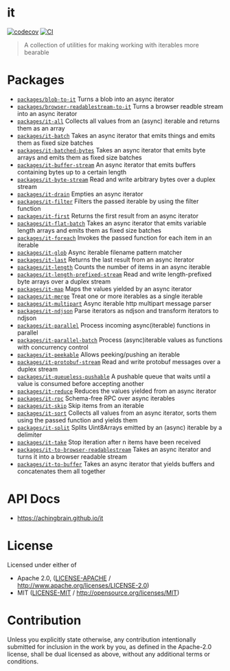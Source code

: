 # it

[![codecov](https://img.shields.io/codecov/c/github/achingbrain/it.svg?style=flat-square)](https://codecov.io/gh/achingbrain/it)
[![CI](https://img.shields.io/github/actions/workflow/status/achingbrain/it/js-test-and-release.yml?branch=main\&style=flat-square)](https://github.com/achingbrain/it/actions/workflows/js-test-and-release.yml?query=branch%3Amain)

> A collection of utilities for making working with iterables more bearable

# Packages

- [`packages/blob-to-it`](https://github.com/achingbrain/it/tree/main/packages/blob-to-it) Turns a blob into an async iterator
- [`packages/browser-readablestream-to-it`](https://github.com/achingbrain/it/tree/main/packages/browser-readablestream-to-it) Turns a browser readble stream into an async iterator
- [`packages/it-all`](https://github.com/achingbrain/it/tree/main/packages/it-all) Collects all values from an (async) iterable and returns them as an array
- [`packages/it-batch`](https://github.com/achingbrain/it/tree/main/packages/it-batch) Takes an async iterator that emits things and emits them as fixed size batches
- [`packages/it-batched-bytes`](https://github.com/achingbrain/it/tree/main/packages/it-batched-bytes) Takes an async iterator that emits byte arrays and emits them as fixed size batches
- [`packages/it-buffer-stream`](https://github.com/achingbrain/it/tree/main/packages/it-buffer-stream) An async iterator that emits buffers containing bytes up to a certain length
- [`packages/it-byte-stream`](https://github.com/achingbrain/it/tree/main/packages/it-byte-stream) Read and write arbitrary bytes over a duplex stream
- [`packages/it-drain`](https://github.com/achingbrain/it/tree/main/packages/it-drain) Empties an async iterator
- [`packages/it-filter`](https://github.com/achingbrain/it/tree/main/packages/it-filter) Filters the passed iterable by using the filter function
- [`packages/it-first`](https://github.com/achingbrain/it/tree/main/packages/it-first) Returns the first result from an async iterator
- [`packages/it-flat-batch`](https://github.com/achingbrain/it/tree/main/packages/it-flat-batch) Takes an async iterator that emits variable length arrays and emits them as fixed size batches
- [`packages/it-foreach`](https://github.com/achingbrain/it/tree/main/packages/it-foreach) Invokes the passed function for each item in an iterable
- [`packages/it-glob`](https://github.com/achingbrain/it/tree/main/packages/it-glob) Async iterable filename pattern matcher
- [`packages/it-last`](https://github.com/achingbrain/it/tree/main/packages/it-last) Returns the last result from an async iterator
- [`packages/it-length`](https://github.com/achingbrain/it/tree/main/packages/it-length) Counts the number of items in an async iterable
- [`packages/it-length-prefixed-stream`](https://github.com/achingbrain/it/tree/main/packages/it-length-prefixed-stream) Read and write length-prefixed byte arrays over a duplex stream
- [`packages/it-map`](https://github.com/achingbrain/it/tree/main/packages/it-map) Maps the values yielded by an async iterator
- [`packages/it-merge`](https://github.com/achingbrain/it/tree/main/packages/it-merge) Treat one or more iterables as a single iterable
- [`packages/it-multipart`](https://github.com/achingbrain/it/tree/main/packages/it-multipart) Async iterable http multipart message parser
- [`packages/it-ndjson`](https://github.com/achingbrain/it/tree/main/packages/it-ndjson) Parse iterators as ndjson and transform iterators to ndjson
- [`packages/it-parallel`](https://github.com/achingbrain/it/tree/main/packages/it-parallel) Process incoming async(iterable) functions in parallel
- [`packages/it-parallel-batch`](https://github.com/achingbrain/it/tree/main/packages/it-parallel-batch) Process (async)iterable values as functions with concurrency control
- [`packages/it-peekable`](https://github.com/achingbrain/it/tree/main/packages/it-peekable) Allows peeking/pushing an iterable
- [`packages/it-protobuf-stream`](https://github.com/achingbrain/it/tree/main/packages/it-protobuf-stream) Read and write protobuf messages over a duplex stream
- [`packages/it-queueless-pushable`](https://github.com/achingbrain/it/tree/main/packages/it-queueless-pushable) A pushable queue that waits until a value is consumed before accepting another
- [`packages/it-reduce`](https://github.com/achingbrain/it/tree/main/packages/it-reduce) Reduces the values yielded from an async iterator
- [`packages/it-rpc`](https://github.com/achingbrain/it/tree/main/packages/it-rpc) Schema-free RPC over async iterables
- [`packages/it-skip`](https://github.com/achingbrain/it/tree/main/packages/it-skip) Skip items from an iterable
- [`packages/it-sort`](https://github.com/achingbrain/it/tree/main/packages/it-sort) Collects all values from an async iterator, sorts them using the passed function and yields them
- [`packages/it-split`](https://github.com/achingbrain/it/tree/main/packages/it-split) Splits Uint8Arrays emitted by an (async) iterable by a delimiter
- [`packages/it-take`](https://github.com/achingbrain/it/tree/main/packages/it-take) Stop iteration after n items have been received
- [`packages/it-to-browser-readablestream`](https://github.com/achingbrain/it/tree/main/packages/it-to-browser-readablestream) Takes an async iterator and turns it into a browser readable stream
- [`packages/it-to-buffer`](https://github.com/achingbrain/it/tree/main/packages/it-to-buffer) Takes an async iterator that yields buffers and concatenates them all together

# API Docs

- <https://achingbrain.github.io/it>

# License

Licensed under either of

- Apache 2.0, ([LICENSE-APACHE](https://github.com/achingbrain/it/blob/main/LICENSE-APACHE) / <http://www.apache.org/licenses/LICENSE-2.0>)
- MIT ([LICENSE-MIT](https://github.com/achingbrain/it/blob/main/LICENSE-MIT) / <http://opensource.org/licenses/MIT>)

# Contribution

Unless you explicitly state otherwise, any contribution intentionally submitted for inclusion in the work by you, as defined in the Apache-2.0 license, shall be dual licensed as above, without any additional terms or conditions.
